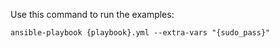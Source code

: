 Use this command to run the examples:

```
ansible-playbook {playbook}.yml --extra-vars "{sudo_pass}"
```